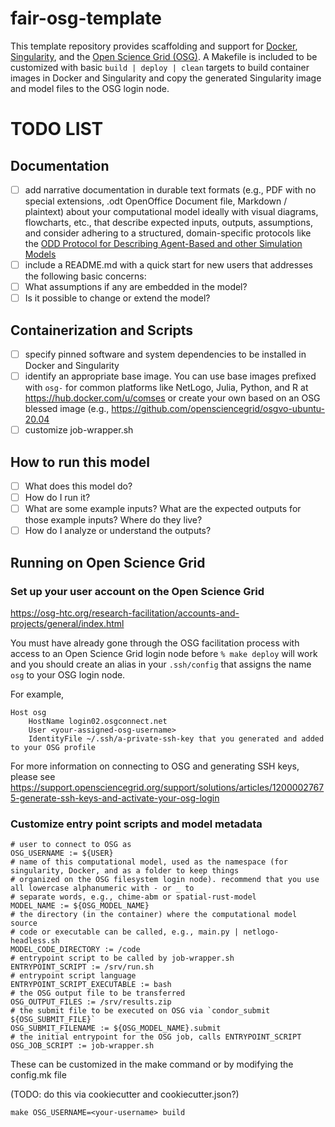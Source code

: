 # fair-osg-template

This template repository provides scaffolding and support for [Docker](https://docs.docker.com),
[Singularity](https://sylabs.io/singularity/), and the [Open Science Grid (OSG)](https://opensciencegrid.org/). A
Makefile is included to be customized with basic `build | deploy | clean` targets to build container images in Docker
and Singularity and copy the generated Singularity image and model files to the OSG login node.

# TODO LIST

## Documentation

- [ ] add narrative documentation in durable text formats (e.g., PDF with no special extensions, .odt OpenOffice Document file, Markdown / plaintext) about your computational model ideally with visual diagrams, flowcharts, etc., that describe expected inputs, outputs, assumptions, and consider adhering to a structured, domain-specific protocols like the [ODD Protocol for Describing Agent-Based and other Simulation Models](https://www.jasss.org/23/2/7.html) 
- [ ] include a README.md with a quick start for new users that addresses the following basic concerns:
- [ ] What assumptions if any are embedded in the model?
- [ ] Is it possible to change or extend the model?

## Containerization and Scripts

- [ ] specify pinned software and system dependencies to be installed in Docker and Singularity
- [ ] identify an appropriate base image. You can use base images prefixed with `osg-` for common platforms
  like NetLogo, Julia, Python, and R at https://hub.docker.com/u/comses or create your own based on an OSG blessed
  image (e.g., https://github.com/opensciencegrid/osgvo-ubuntu-20.04
- [ ] customize job-wrapper.sh

## How to run this model

- [ ] What does this model do?
- [ ] How do I run it?
- [ ] What are some example inputs? What are the expected outputs for those example inputs? Where do they live?
- [ ] How do I analyze or understand the outputs?

## Running on Open Science Grid

### Set up your user account on the Open Science Grid 

https://osg-htc.org/research-facilitation/accounts-and-projects/general/index.html

You must have already gone through the OSG facilitation process with access to an Open Science Grid login node before
`% make deploy` will work and you should create an alias in your `.ssh/config` that assigns the name `osg` to your OSG
login node.

For example,

```
Host osg
    HostName login02.osgconnect.net
    User <your-assigned-osg-username>
    IdentityFile ~/.ssh/a-private-ssh-key that you generated and added to your OSG profile
```

For more information on connecting to OSG and generating SSH keys, please see
https://support.opensciencegrid.org/support/solutions/articles/12000027675-generate-ssh-keys-and-activate-your-osg-login

### Customize entry point scripts and model metadata

```
# user to connect to OSG as
OSG_USERNAME := ${USER}
# name of this computational model, used as the namespace (for singularity, Docker, and as a folder to keep things
# organized on the OSG filesystem login node). recommend that you use all lowercase alphanumeric with - or _ to
# separate words, e.g., chime-abm or spatial-rust-model
MODEL_NAME := ${OSG_MODEL_NAME}
# the directory (in the container) where the computational model source
# code or executable can be called, e.g., main.py | netlogo-headless.sh
MODEL_CODE_DIRECTORY := /code
# entrypoint script to be called by job-wrapper.sh
ENTRYPOINT_SCRIPT := /srv/run.sh
# entrypoint script language
ENTRYPOINT_SCRIPT_EXECUTABLE := bash
# the OSG output file to be transferred
OSG_OUTPUT_FILES := /srv/results.zip
# the submit file to be executed on OSG via `condor_submit ${OSG_SUBMIT_FILE}`
OSG_SUBMIT_FILENAME := ${OSG_MODEL_NAME}.submit
# the initial entrypoint for the OSG job, calls ENTRYPOINT_SCRIPT
OSG_JOB_SCRIPT := job-wrapper.sh
```

These can be customized in the make command or by modifying the config.mk file

(TODO: do this via cookiecutter and cookiecutter.json?)

`make OSG_USERNAME=<your-username> build`



